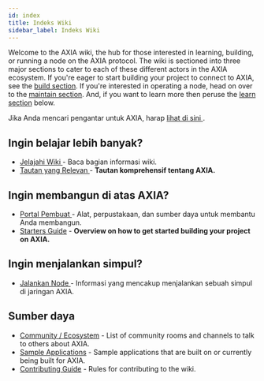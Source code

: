 ```yaml
---
id: index
title: Indeks Wiki
sidebar_label: Indeks Wiki
---
```


Welcome to the AXIA wiki, the hub for those interested in learning, building, or running a node on the AXIA protocol. The wiki is sectioned into three major sections to cater to each of these different actors in the AXIA ecosystem. If you're eager to start building your project to connect to AXIA, see the [build section](#want-to-build-on-AXIA). If you're interested in operating a node, head on over to the [maintain section](#want-to-run-a-node). And, if you want to learn more then peruse the [learn section](#want-to-learn-more) below.

Jika Anda mencari pengantar untuk AXIA, harap [ lihat di sini ](learn-introduction).

## Ingin belajar lebih banyak?

- [ Jelajahi Wiki ](learn-introduction) - Baca bagian informasi wiki.
- [ Tautan yang Relevan ](learn-relevant-links) - <strong x-id = "1"> Tautan komprehensif tentang AXIA. </strong>

## Ingin membangun di atas AXIA?

- [ Portal Pembuat ](build-index) - Alat, perpustakaan, dan sumber daya untuk membantu Anda membangun.
- [Starters Guide](build-build-with-AXIA) - **Overview on how to get started building your project on AXIA.**

## Ingin menjalankan simpul?

- [ Jalankan Node ](maintain-index) - Informasi yang mencakup menjalankan sebuah simpul di jaringan AXIA.

## Sumber daya

- [Community / Ecosystem](community) - List of community rooms and channels to talk to others about AXIA.
- [Sample Applications](build-examples-index) - Sample applications that are built on or currently being built for AXIA.
- [Contributing Guide](contributing) - Rules for contributing to the wiki.
